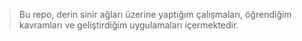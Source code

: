 > Bu repo, derin sinir ağları üzerine yaptığım çalışmaları, öğrendiğim kavramları ve geliştirdiğim uygulamaları içermektedir. 
